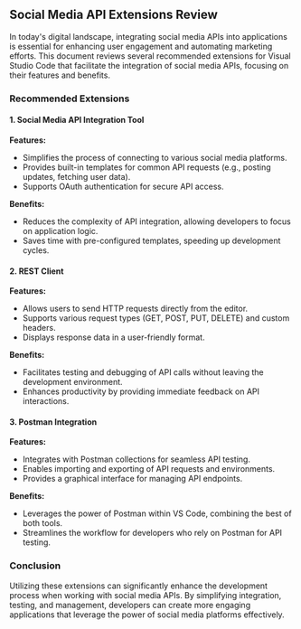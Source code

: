 ## Social Media API Extensions Review

In today's digital landscape, integrating social media APIs into applications is essential for enhancing user engagement and automating marketing efforts. This document reviews several recommended extensions for Visual Studio Code that facilitate the integration of social media APIs, focusing on their features and benefits.

### Recommended Extensions

#### 1. Social Media API Integration Tool
**Features:**
- Simplifies the process of connecting to various social media platforms.
- Provides built-in templates for common API requests (e.g., posting updates, fetching user data).
- Supports OAuth authentication for secure API access.

**Benefits:**
- Reduces the complexity of API integration, allowing developers to focus on application logic.
- Saves time with pre-configured templates, speeding up development cycles.

#### 2. REST Client
**Features:**
- Allows users to send HTTP requests directly from the editor.
- Supports various request types (GET, POST, PUT, DELETE) and custom headers.
- Displays response data in a user-friendly format.

**Benefits:**
- Facilitates testing and debugging of API calls without leaving the development environment.
- Enhances productivity by providing immediate feedback on API interactions.

#### 3. Postman Integration
**Features:**
- Integrates with Postman collections for seamless API testing.
- Enables importing and exporting of API requests and environments.
- Provides a graphical interface for managing API endpoints.

**Benefits:**
- Leverages the power of Postman within VS Code, combining the best of both tools.
- Streamlines the workflow for developers who rely on Postman for API testing.

### Conclusion

Utilizing these extensions can significantly enhance the development process when working with social media APIs. By simplifying integration, testing, and management, developers can create more engaging applications that leverage the power of social media platforms effectively.